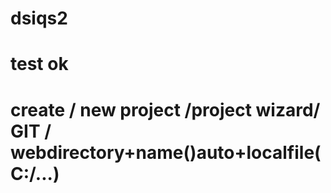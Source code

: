 # dsiqs2
# test ok
# create / new project /project wizard/ GIT / webdirectory+name()auto+localfile(C:/...)
